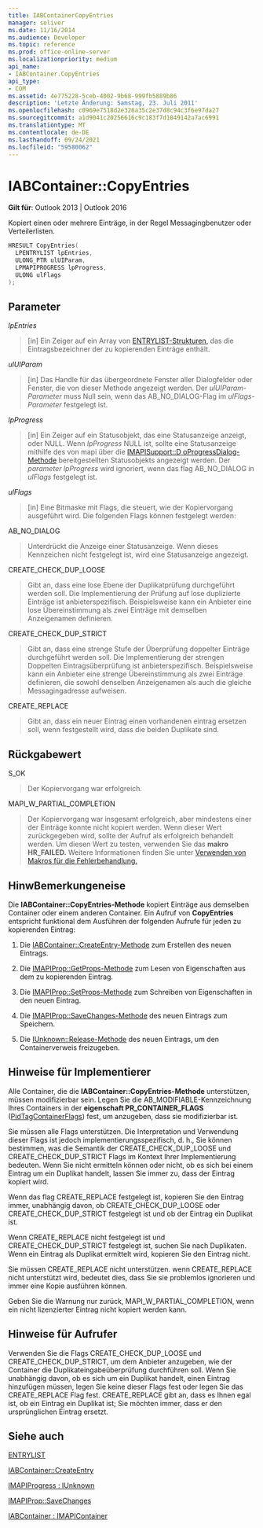 ```yaml
---
title: IABContainerCopyEntries
manager: soliver
ms.date: 11/16/2014
ms.audience: Developer
ms.topic: reference
ms.prod: office-online-server
ms.localizationpriority: medium
api_name:
- IABContainer.CopyEntries
api_type:
- COM
ms.assetid: 4e775228-5ceb-4002-9b68-999fb5889b86
description: 'Letzte Änderung: Samstag, 23. Juli 2011'
ms.openlocfilehash: c0969e7518d2e326a35c2e37d8c94c3f6e97da27
ms.sourcegitcommit: a1d9041c20256616c9c183f7d1049142a7ac6991
ms.translationtype: MT
ms.contentlocale: de-DE
ms.lasthandoff: 09/24/2021
ms.locfileid: "59580062"
---
```

# <a name="iabcontainercopyentries"></a>IABContainer::CopyEntries

  
  
**Gilt für**: Outlook 2013 | Outlook 2016 
  
Kopiert einen oder mehrere Einträge, in der Regel Messagingbenutzer oder Verteilerlisten.
  
```cpp
HRESULT CopyEntries(
  LPENTRYLIST lpEntries,
  ULONG_PTR ulUIParam,
  LPMAPIPROGRESS lpProgress,
  ULONG ulFlags
);
```

## <a name="parameters"></a>Parameter

 _lpEntries_
  
> [in] Ein Zeiger auf ein Array von [ENTRYLIST-Strukturen,](entrylist.md) das die Eintragsbezeichner der zu kopierenden Einträge enthält. 
    
 _ulUIParam_
  
> [in] Das Handle für das übergeordnete Fenster aller Dialogfelder oder Fenster, die von dieser Methode angezeigt werden. Der  _ulUIParam-Parameter_ muss Null sein, wenn das AB_NO_DIALOG-Flag im  _ulFlags-Parameter_ festgelegt ist. 
    
 _lpProgress_
  
> [in] Ein Zeiger auf ein Statusobjekt, das eine Statusanzeige anzeigt, oder NULL. Wenn  _lpProgress_ NULL ist, sollte eine Statusanzeige mithilfe des von mapi über die [IMAPISupport::D oProgressDialog-Methode](imapisupport-doprogressdialog.md) bereitgestellten Statusobjekts angezeigt werden. Der  _parameter lpProgress_ wird ignoriert, wenn das flag AB_NO_DIALOG in  _ulFlags_ festgelegt ist.
    
 _ulFlags_
  
> [in] Eine Bitmaske mit Flags, die steuert, wie der Kopiervorgang ausgeführt wird. Die folgenden Flags können festgelegt werden:
    
AB_NO_DIALOG 
  
> Unterdrückt die Anzeige einer Statusanzeige. Wenn dieses Kennzeichen nicht festgelegt ist, wird eine Statusanzeige angezeigt.
    
CREATE_CHECK_DUP_LOOSE 
  
> Gibt an, dass eine lose Ebene der Duplikatprüfung durchgeführt werden soll. Die Implementierung der Prüfung auf lose duplizierte Einträge ist anbieterspezifisch. Beispielsweise kann ein Anbieter eine lose Übereinstimmung als zwei Einträge mit demselben Anzeigenamen definieren.
    
CREATE_CHECK_DUP_STRICT 
  
> Gibt an, dass eine strenge Stufe der Überprüfung doppelter Einträge durchgeführt werden soll. Die Implementierung der strengen Doppelten Eintragsüberprüfung ist anbieterspezifisch. Beispielsweise kann ein Anbieter eine strenge Übereinstimmung als zwei Einträge definieren, die sowohl denselben Anzeigenamen als auch die gleiche Messagingadresse aufweisen.
    
CREATE_REPLACE 
  
> Gibt an, dass ein neuer Eintrag einen vorhandenen eintrag ersetzen soll, wenn festgestellt wird, dass die beiden Duplikate sind.
    
## <a name="return-value"></a>Rückgabewert

S_OK 
  
> Der Kopiervorgang war erfolgreich.
    
MAPI_W_PARTIAL_COMPLETION 
  
> Der Kopiervorgang war insgesamt erfolgreich, aber mindestens einer der Einträge konnte nicht kopiert werden. Wenn dieser Wert zurückgegeben wird, sollte der Aufruf als erfolgreich behandelt werden. Um diesen Wert zu testen, verwenden Sie das **makro HR_FAILED.** Weitere Informationen finden Sie unter [Verwenden von Makros für die Fehlerbehandlung.](using-macros-for-error-handling.md)
    
## <a name="remarks"></a>HinwBemerkungeneise

Die **IABContainer::CopyEntries-Methode** kopiert Einträge aus demselben Container oder einem anderen Container. Ein Aufruf von **CopyEntries** entspricht funktional dem Ausführen der folgenden Aufrufe für jeden zu kopierenden Eintrag: 
  
1. Die [IABContainer::CreateEntry-Methode](iabcontainer-createentry.md) zum Erstellen des neuen Eintrags. 
    
2. Die [IMAPIProp::GetProps-Methode](imapiprop-getprops.md) zum Lesen von Eigenschaften aus dem zu kopierenden Eintrag. 
    
3. Die [IMAPIProp::SetProps-Methode](imapiprop-setprops.md) zum Schreiben von Eigenschaften in den neuen Eintrag. 
    
4. Die [IMAPIProp::SaveChanges-Methode](imapiprop-savechanges.md) des neuen Eintrags zum Speichern. 
    
5. Die [IUnknown::Release-Methode](https://msdn.microsoft.com/library/ms682317%28VS.85%29.aspx) des neuen Eintrags, um den Containerverweis freizugeben. 
    
## <a name="notes-to-implementers"></a>Hinweise für Implementierer

Alle Container, die die **IABContainer::CopyEntries-Methode** unterstützen, müssen modifizierbar sein. Legen Sie die AB_MODIFIABLE-Kennzeichnung Ihres Containers in der **eigenschaft PR_CONTAINER_FLAGS** ([PidTagContainerFlags](pidtagcontainerflags-canonical-property.md)) fest, um anzugeben, dass sie modifizierbar ist. 
  
Sie müssen alle Flags unterstützen. Die Interpretation und Verwendung dieser Flags ist jedoch implementierungsspezifisch, d. h., Sie können bestimmen, was die Semantik der CREATE_CHECK_DUP_LOOSE und CREATE_CHECK_DUP_STRICT Flags im Kontext Ihrer Implementierung bedeuten. Wenn Sie nicht ermitteln können oder nicht, ob es sich bei einem Eintrag um ein Duplikat handelt, lassen Sie immer zu, dass der Eintrag kopiert wird. 
  
Wenn das flag CREATE_REPLACE festgelegt ist, kopieren Sie den Eintrag immer, unabhängig davon, ob CREATE_CHECK_DUP_LOOSE oder CREATE_CHECK_DUP_STRICT festgelegt ist und ob der Eintrag ein Duplikat ist. 
  
Wenn CREATE_REPLACE nicht festgelegt ist und CREATE_CHECK_DUP_STRICT festgelegt ist, suchen Sie nach Duplikaten. Wenn ein Eintrag als Duplikat ermittelt wird, kopieren Sie den Eintrag nicht. 
  
Sie müssen CREATE_REPLACE nicht unterstützen. wenn CREATE_REPLACE nicht unterstützt wird, bedeutet dies, dass Sie sie problemlos ignorieren und immer eine Kopie ausführen können. 
  
Geben Sie die Warnung nur zurück, MAPI_W_PARTIAL_COMPLETION, wenn ein nicht lizenzierter Eintrag nicht kopiert werden kann. 
  
## <a name="notes-to-callers"></a>Hinweise für Aufrufer

Verwenden Sie die Flags CREATE_CHECK_DUP_LOOSE und CREATE_CHECK_DUP_STRICT, um dem Anbieter anzugeben, wie der Container die Duplikateingabeüberprüfung durchführen soll. Wenn Sie unabhängig davon, ob es sich um ein Duplikat handelt, einen Eintrag hinzufügen müssen, legen Sie keine dieser Flags fest oder legen Sie das CREATE_REPLACE Flag fest. CREATE_REPLACE gibt an, dass es Ihnen egal ist, ob ein Eintrag ein Duplikat ist; Sie möchten immer, dass er den ursprünglichen Eintrag ersetzt. 
  
## <a name="see-also"></a>Siehe auch



[ENTRYLIST](entrylist.md)
  
[IABContainer::CreateEntry](iabcontainer-createentry.md)
  
[IMAPIProgress : IUnknown](imapiprogressiunknown.md)
  
[IMAPIProp::SaveChanges](imapiprop-savechanges.md)
  
[IABContainer : IMAPIContainer](iabcontainerimapicontainer.md)

